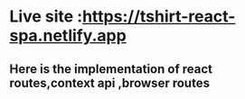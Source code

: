 # Live site :https://tshirt-react-spa.netlify.app
## Here is the implementation of react routes,context api ,browser routes
